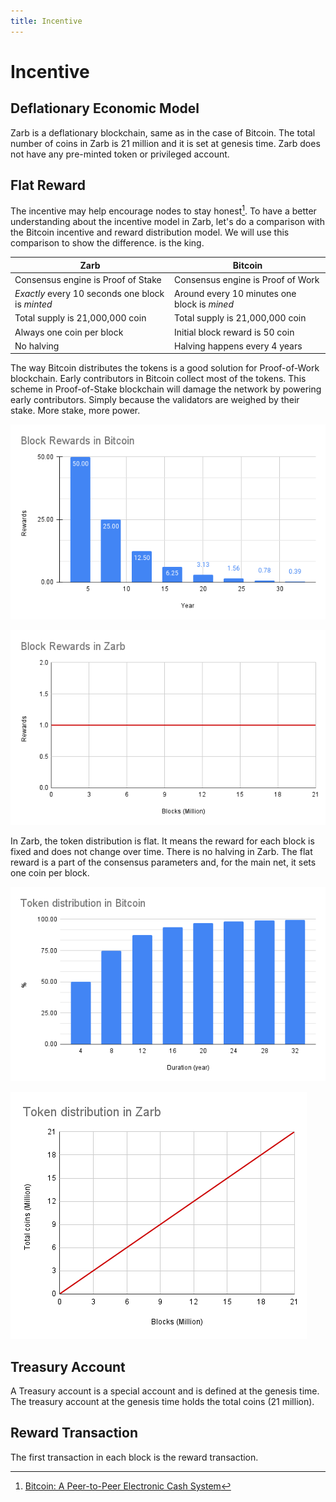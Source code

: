 ```yaml
---
title: Incentive
---
```


# Incentive

## Deflationary Economic Model

Zarb is a deflationary blockchain, same as in the case of Bitcoin. The total number of coins in Zarb
is 21 million and it is set at genesis time. Zarb does not have any pre-minted token or privileged
account.

## Flat Reward

The incentive may help encourage nodes to stay honest[^first]. To have a better understanding about
the incentive model in Zarb, let's do a comparison with the Bitcoin incentive and reward
distribution model. We will use this comparison to show the difference. is the king.

| Zarb                                             | Bitcoin                                      |
| ------------------------------------------------ | -------------------------------------------- |
| Consensus engine is Proof of Stake               | Consensus engine is Proof of Work            |
| _Exactly_ every 10 seconds one block is _minted_ | Around every 10 minutes one block is _mined_ |
| Total supply is 21,000,000 coin                  | Total supply is 21,000,000 coin              |
| Always one coin per block                        | Initial block reward is 50 coin              |
| No halving                                       | Halving happens every 4 years                |

The way Bitcoin distributes the tokens is a good solution for Proof-of-Work blockchain. Early
contributors in Bitcoin collect most of the tokens. This scheme in Proof-of-Stake blockchain will
damage the network by powering early contributors. Simply because the validators are weighed by
their stake. More stake, more power.

![Rewards in Bitcoin](../assets/images/bitcoin_reward.png)

![Rewards in Zarb](../assets/images/zarb_reward.png)

In Zarb, the token distribution is flat. It means the reward for each block is fixed and does not
change over time. There is no halving in Zarb. The flat reward is a part of the consensus parameters
and, for the main net, it sets one coin per block.

![Token distribution in Bitcoin](../assets/images/bitcoin_token_distribution.png)

![Token distribution in Zarb](../assets/images/zarb_token_distribution.png)

## Treasury Account

A Treasury account is a special account and is defined at the genesis time. The treasury account at
the genesis time holds the total coins (21 million).

## Reward Transaction

The first transaction in each block is the reward transaction.

[^first]: [Bitcoin: A Peer-to-Peer Electronic Cash System](https://bitcoin.org/bitcoin.pdf)
